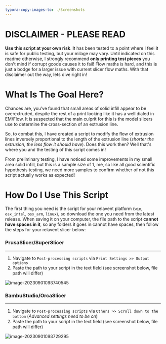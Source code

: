 ```yaml
---
typora-copy-images-to: ./Screenshots
---
```


# DISCLAIMER - PLEASE READ
**Use this script at your own risk**. It has been tested to a point where I feel it is safe for public testing, but your milage may vary. Until indicated on this readme otherwise, I strongly recommend **only printing test pieces** you don't mind if corrupt gcode causes it to fail! Flow maths is hard, and this is just a bodge for a larger issue with current slicer flow maths. With that disclaimer out the way, lets dive right in!



# What Is The Goal Here?

Chances are, you've found that small areas of solid infill appear to be overextruded, despite the rest of a print looking like it has a well dialed in EM/Flow. It is suspected that the main culprit for this is the model slicers use to determine the cross-section of an extrusion line. 

So, to combat this, I have created a script to modify the flow of extrusion lines inversely proportional to the length of the extrusion line (*shorter the extrusion, the less flow it should have*). Does this work then? Well that's where you and the testing of this script comes in!

From preliminary testing, I have noticed some improvements in my small area solid infill, but this is a sample size of 1, me, so like all good scientific hypothesis testing, we need more samples to confirm whether of not this script actually works as expected!



# How Do I Use This Script

The first thing you need is the script for your relavent platform (`win`, `osx_intel`, `osx_arm`, `linux`), so download the one you need from the latest release. When saving it on your computer, the file path to the script **cannot have spaces in it**, so any folders it goes in cannot have spaces, then follow the steps for your relavent slicer below:



### PrusaSlicer/SuperSlicer

---

1. Navigate to `Post-processing scripts` via `Print Settings >> Output options` 
2. Paste the path to your script in the text field (see screenshot below, file path will differ)

![image-20230901093740545](/Users/alexanderthorunnarson-moss/Documents/GitHub/Small-Area-Flow-Comp/Screenshots/image-20230901093740545.png)



### BambuStudio/OrcaSlicer

---

1. Navigate to `Post-processing scripts` via `Others >> Scroll down to the bottom` (*Advanced settings need to be on*) 
2. Paste the path to your script in the text field (see screenshot below, file path will differ)

![image-20230901093729295](/Users/alexanderthorunnarson-moss/Documents/GitHub/Small-Area-Flow-Comp/Screenshots/image-20230901093729295.png)
